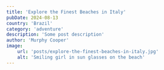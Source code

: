 ```yaml
---
title: 'Explore the Finest Beaches in Italy'
pubDate: 2024-08-13
country: 'Brazil'
category: 'adventure'
description: 'Some post description'
author: 'Murphy Cooper'
image:
    url: 'posts/explore-the-finest-beaches-in-italy.jpg'
    alt: 'Smiling girl in sun glasses on the beach'
---
```

